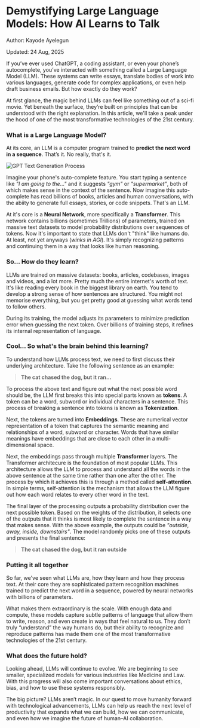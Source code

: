 # Demystifying Large Language Models: How AI Learns to Talk

Author: Kayode Ayelegun

Updated: 24 Aug, 2025

If you’ve ever used ChatGPT, a coding assistant, or even your phone’s autocomplete, you’ve interacted with something called a Large Language Model (LLM). These systems can write essays, translate bodies of work into various languages, generate code for complex applications, or even help draft business emails. But how exactly do they work?

At first glance, the magic behind LLMs can feel like something out of a  sci-fi movie. Yet beneath the surface, they’re built on principles that can be understood with the right explanation. In this article, we'll take a peak under the hood of one of the most transformative technologies of the 21st century.

### What is a Large Language Model?

At its core, an LLM is a computer program trained to **predict the next word in a sequence**. That’s it. No really, that's it.

![GPT Text Generation Process](/gpt-text-generation.png)

Imagine your phone's auto-complete feature. You start typing a sentence like *"I am going to the..."* and it suggests *"gym"* or *"supermarket"*, both of which makes sense in the context of the sentence. Now imagine this auto-complete has read billions of books, articles and human conversations, with the abiity to generate full essays, stories, or code snippets. That's an LLM.

At it's core is a **Neural Network**, more specifically a **Transformer**. This network contains billions (sometimes Trillions) of parameters, trained on massive text datasets to model probability distributions over sequences of tokens. Now it's important to state that LLMs don't "think" like humans do. At least, not yet anyways (*winks in AGI*). It's simply recognizing patterns and continuing them in a way that looks like human reasoning.

### So... How do they learn?

LLMs are trained on massive datasets: books, articles, codebases, images and videos, and a lot more. Pretty much the entire internet's worth of text. It's like reading every book in the biggest library on earth. You tend to develop a strong sense of how sentences are structured. You might not memorise everything, but you get pretty good at guessing what words tend to follow others.

During its training, the model adjusts its parameters to minimize prediction error when guessing the next token. Over billions of training steps, it refines its internal representation of language.

### Cool... So what's the brain behind this learning?

To understand how LLMs process text, we need to first discuss their underlying architecture. Take the following sentence as an example:

> **The cat chased the dog, but it ran...**

To process the above text and figure out what the next possible word should be, the LLM first breaks this into special parts known as **tokens**. A token can be a word, subword or individual characters in a sentence. This process of breaking a sentence into tokens is known as **Tokenization**.

Next, the tokens are turned into **Embeddings**. These are numerical vector representation of a token that captures the semantic meaning and relationships of a word, subword or character. Words that have similar meanings have embeddings that are close to each other in a multi-dimensional space.

Next, the embeddings pass through multiple **Transformer** layers. The Transformer architecure is the foundation of most popular LLMs. This architecture allows the LLM to process and understand all the words in the above sentence at the same time rather than one after the other. The process by which it achieves this is through a method called **self-attention**. In simple terms, self-attention is the mechanism that allows the LLM figure out how each word relates to every other word in the text.

The final layer of the processing outputs a probability distribution over the next possible token. Based on the weights of the distribution, it selects one of the outputs that it thinks is most likely to complete the sentence in a way that makes sense. With the above example, the outputs could be *"outside, away, inside, downstairs"*. The model randomly picks one of these outputs and presents the final sentence:

> **The cat chased the dog, but it ran outside**

### Putting it all together

So far, we've seen what LLMs are, how they learn and how they process text. At their core they are sophisticated pattern recognition machines trained to predict the next word in a sequence, powered by neural networks with billions of parameters.

What makes them extraordinary is the scale. With enough data and compute, these models capture subtle patterns of language that allow them to write, reason, and even create in ways that feel natural to us. They don’t truly “understand” the way humans do, but their ability to recognize and reproduce patterns has made them one of the most transformative technologies of the 21st century.

### What does the future hold?

Looking ahead, LLMs will continue to evolve. We are beginning to see smaller, specialized models for various industries like Medicine and Law. With this progress will also come important conversations about ethics, bias, and how to use these systems responsibly.

The big picture? LLMs aren’t magic. In our quest to move humanity forward with technological advancements, LLMs can help us reach the next level of productivity that expands what we can build, how we can communicate, and even how we imagine the future of human–AI collaboration.
